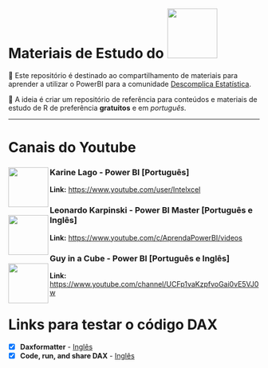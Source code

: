 

# Materiais de Estudo do <a  href="https://www.instagram.com/descomplicaestatistica/"> <img src="https://store-images.s-microsoft.com/image/apps.9729.14405452487353876.a6612b1c-3bfc-46da-ad7e-0dd83b65757d.be9b17fe-9781-42f6-9a3e-4914ef774843?mode=scale&q=90&h=300&w=300" class="center" width="100">  </a>   

:file_folder: Este repositório é destinado ao compartilhamento de materiais para aprender a utilizar o PowerBI para a comunidade
[Descomplica Estatística](https://www.instagram.com/descomplicaestatistica/). 


:pushpin: A ideia é criar um repositório de referência para conteúdos e materiais de estudo de R de preferência **gratuitos** e em *português*. 

------

# Canais do Youtube 


###  Karine Lago  - Power BI [Português] <img align="left" width="80" src="https://upload.wikimedia.org/wikipedia/commons/b/b8/YouTube_play_button_icon_%282013%E2%80%932017%29.svg">
 **Link:** https://www.youtube.com/user/Intelxcel

###  Leonardo Karpinski - Power BI Master [Português e Inglês] <img align="left" width="80" src="https://upload.wikimedia.org/wikipedia/commons/b/b8/YouTube_play_button_icon_%282013%E2%80%932017%29.svg">
**Link:** https://www.youtube.com/c/AprendaPowerBI/videos

###  Guy in a Cube - Power BI [Português e Inglês] <img align="left" width="80" src="https://upload.wikimedia.org/wikipedia/commons/b/b8/YouTube_play_button_icon_%282013%E2%80%932017%29.svg">
**Link:** https://www.youtube.com/channel/UCFp1vaKzpfvoGai0vE5VJ0w

# Links para testar o código DAX 

- [x] **Daxformatter** - [Inglês](https://www.daxformatter.com/#) 
- [x] **Code, run, and share DAX** - [Inglês](https://dax.do/) 

